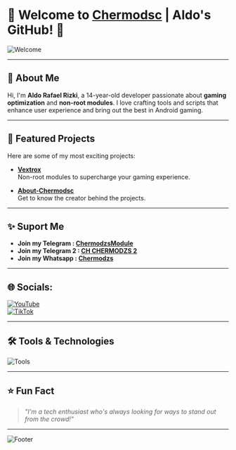 # 🌟 Welcome to [Chermodsc](https://github.com/ChermodAldo) | Aldo's GitHub! 🌟

![Welcome](https://readme-typing-svg.demolab.com?font=Fira+Code&size=22&pause=1000&color=1E90FF&background=FFFFFF00&center=true&width=440&lines=Welcome+to+ChermodAldo's+World!;Developer+%7C+Creator+%7C+Innovator;Crafting+non-root+modules+for+gamers!)

---

## 🚀 About Me  
Hi, I'm **Aldo Rafael Rizki**, a 14-year-old developer passionate about **gaming optimization** and **non-root modules**. I love crafting tools and scripts that enhance user experience and bring out the best in Android gaming.

---

## 🔧 Featured Projects  
Here are some of my most exciting projects:  

- **[Vextrox](https://github.com/ChermodAldo/Vextrox)**  
  Non-root modules to supercharge your gaming experience.  

- **[About-Chermodsc](https://chermodaldo.github.io/)**  
  Get to know the creator behind the projects.  

---

## ✨️ Suport Me  
- **Join my Telegram : [ChermodzsModule](https://t.me/ChermodzsModule)**
- **Join my Telegram 2 : [CH CHERMODZS 2](https://t.me/ChenelChermodzs2)**
- **Join my Whatsapp : [Chermodzs](https://whatsapp.com/channel/0029VaeRl4m1Xqucd9LGUT38)**

---

## 🌐 Socials:  
[![YouTube](https://img.shields.io/badge/YouTube-FF0000?style=for-the-badge&logo=youtube&logoColor=white)](https://www.youtube.com/@YourChannelName)  
[![TikTok](https://img.shields.io/badge/TikTok-000000?style=for-the-badge&logo=tiktok&logoColor=white)](https://www.tiktok.com/@YourTikTokUsername)  

---

## 🛠️ Tools & Technologies  
![Tools](https://skillicons.dev/icons?i=android,bash,github,html,css,js)

---

## ⭐ Fun Fact  
> *"I'm a tech enthusiast who's always looking for ways to stand out from the crowd!"*

---

![Footer](https://capsule-render.vercel.app/api?type=waving&color=gradient&height=100&section=footer)
